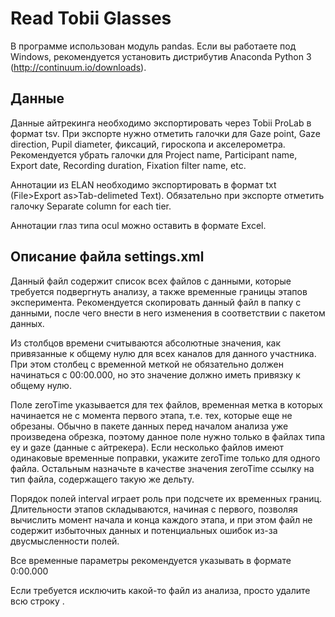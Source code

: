 # Read Tobii Glasses

В программе использован модуль pandas. Если вы работаете под Windows, рекомендуется установить дистрибутив Anaconda Python 3 (<http://continuum.io/downloads>).


## Данные

Данные айтрекинга необходимо экспортировать через Tobii ProLab в формат tsv. При экспорте нужно отметить галочки для Gaze point, Gaze direction, Pupil diameter, фиксаций, гироскопа и акселерометра. Рекомендуется убрать галочки для Project name, Participant name, Export date, Recording duration, Fixation filter name, etc.

Аннотации из ELAN необходимо экспортировать в формат txt (File>Export as>Tab-delimeted Text). Обязательно при экспорте отметить галочку Separate column for each tier.

Аннотации глаз типа ocul можно оставить в формате Excel.


## Описание файла settings.xml

Данный файл содержит список всех файлов с данными, которые требуется подвергнуть анализу, а также временные границы этапов эксперимента. Рекомендуется скопировать данный файл в папку с данными, после чего внести в него изменения в соответствии с пакетом данных.

Из столбцов времени считываются абсолютные значения, как привязанные к общему нулю для всех каналов для данного участника. При этом столбец с временной меткой не обязательно должен начинаться с 00:00.000, но это значение должно иметь привязку к общему нулю.

Поле zeroTime указывается для тех файлов, временная метка в которых начинается не с момента первого этапа, т.е. тех, которые еще не обрезаны. Обычно в пакете данных перед началом анализа уже произведена обрезка, поэтому данное поле нужно только в файлах типа ey и gaze (данные с айтрекера). Если несколько файлов имеют одинаковые временные поправки, укажите zeroTime только для одного файла. Остальным назначьте в качестве значения zeroTime ссылку на тип файла, содержащего такую же дельту.

Порядок полей interval играет роль при подсчете их временных границ. Длительности этапов складываются, начиная с первого, позволяя вычислить момент начала и конца каждого этапа, и при этом файл не содержит избыточных данных и потенциальных ошибок из-за двусмысленности полей.

Все временные параметры рекомендуется указывать в формате 0:00.000

Если требуется исключить какой-то файл из анализа, просто удалите всю строку <file>.